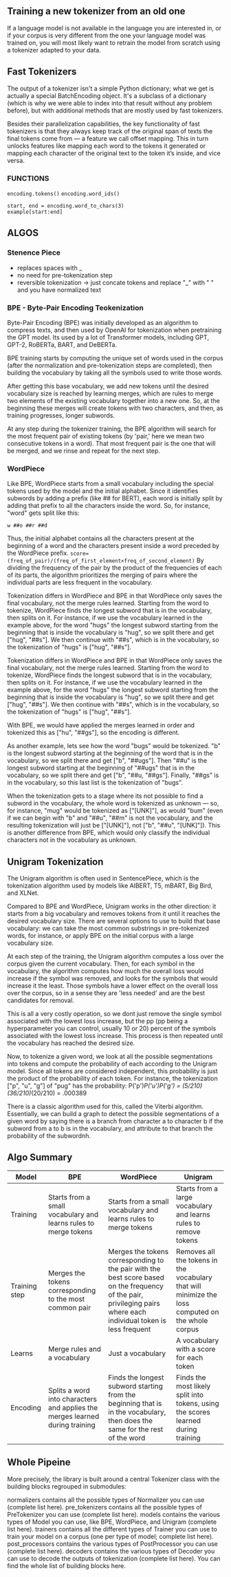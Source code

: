 ## Training a new tokenizer from an old one
If a language model is not available in the language you are interested in, or if your corpus is very different from the one your language model was trained on, you will most likely want to retrain the model from scratch using a tokenizer adapted to your data. 

## Fast Tokenizers
The output of a tokenizer isn't a simple Python dictionary; what we get is actually a special BatchEncoding object. It's a subclass of a dictionary (which is why we were able to index into that result without any problem before), but with additional methods that are mostly used by fast tokenizers.

Besides their parallelization capabilities, the key functionality of fast tokenizers is that they always keep track of the original span of texts the final tokens come from — a feature we call offset mapping. This in turn unlocks features like mapping each word to the tokens it generated or mapping each character of the original text to the token it’s inside, and vice versa.

### FUNCTIONS
`encoding.tokens()`
`encoding.word_ids()`
```
start, end = encoding.word_to_chars(3)
example[start:end]
```

## ALGOS

### Stenence Piece
- replaces spaces with _
- no need for pre-tokenization step
- reversible tokenization -> just concate tokens and replace "_" with " " and you have normalized text


### BPE - Byte-Pair Encoding Teokenization
Byte-Pair Encoding (BPE) was initially developed as an algorithm to compress texts, and then used by OpenAI for tokenization when pretraining the GPT model. Its used by a lot of Transformer models, including GPT, GPT-2, RoBERTa, BART, and DeBERTa.

BPE training starts by computing the unique set of words used in the corpus (after the normalization and pre-tokenization steps are completed), then building the vocabulary by taking all the symbols used to write those words. 

After getting this base vocabulary, we add new tokens until the desired vocabulary size is reached by learning merges, which are rules to merge two elements of the existing vocabulary together into a new one. So, at the beginning these merges will create tokens with two characters, and then, as training progresses, longer subwords.

At any step during the tokenizer training, the BPE algorithm will search for the most frequent pair of existing tokens (by 'pair,' here we mean two consecutive tokens in a word). That most frequent pair is the one that will be merged, and we rinse and repeat for the next step.


### WordPiece
Like BPE, WordPiece starts from a small vocabulary including the special tokens used by the model and the initial alphabet. Since it identifies subwords by adding a prefix (like ## for BERT), each word is initially split by adding that prefix to all the characters inside the word. So, for instance, "word" gets split like this:

`w ##o ##r ##d`

Thus, the initial alphabet contains all the characters present at the beginning of a word and the characters present inside a word preceded by the WordPiece prefix.
`score=(freq_of_pair)/(freq_of_first_element×freq_of_second_element)`
By dividing the frequency of the pair by the product of the frequencies of each of its parts, the algorithm prioritizes the merging of pairs where the individual parts are less frequent in the vocabulary.

Tokenization differs in WordPiece and BPE in that WordPiece only saves the final vocabulary, not the merge rules learned. Starting from the word to tokenize, WordPiece finds the longest subword that is in the vocabulary, then splits on it. For instance, if we use the vocabulary learned in the example above, for the word "hugs" the longest subword starting from the beginning that is inside the vocabulary is "hug", so we split there and get ["hug", "##s"]. We then continue with "##s", which is in the vocabulary, so the tokenization of "hugs" is ["hug", "##s"].

Tokenization differs in WordPiece and BPE in that WordPiece only saves the final vocabulary, not the merge rules learned. Starting from the word to tokenize, WordPiece finds the longest subword that is in the vocabulary, then splits on it. For instance, if we use the vocabulary learned in the example above, for the word "hugs" the longest subword starting from the beginning that is inside the vocabulary is "hug", so we split there and get ["hug", "##s"]. We then continue with "##s", which is in the vocabulary, so the tokenization of "hugs" is ["hug", "##s"].

With BPE, we would have applied the merges learned in order and tokenized this as ["hu", "##gs"], so the encoding is different.

As another example, lets see how the word "bugs" would be tokenized. "b" is the longest subword starting at the beginning of the word that is in the vocabulary, so we split there and get ["b", "##ugs"]. Then "##u" is the longest subword starting at the beginning of "##ugs" that is in the vocabulary, so we split there and get ["b", "##u, "##gs"]. Finally, "##gs" is in the vocabulary, so this last list is the tokenization of "bugs".

When the tokenization gets to a stage where its not possible to find a subword in the vocabulary, the whole word is tokenized as unknown — so, for instance, "mug" would be tokenized as ["[UNK]"], as would "bum" (even if we can begin with "b" and "##u", "##m" is not the vocabulary, and the resulting tokenization will just be ["[UNK]"], not ["b", "##u", "[UNK]"]). This is another difference from BPE, which would only classify the individual characters not in the vocabulary as unknown.

## Unigram Tokenization
The Unigram algorithm is often used in SentencePiece, which is the tokenization algorithm used by models like AlBERT, T5, mBART, Big Bird, and XLNet.

Compared to BPE and WordPiece, Unigram works in the other direction: it starts from a big vocabulary and removes tokens from it until it reaches the desired vocabulary size. There are several options to use to build that base vocabulary: we can take the most common substrings in pre-tokenized words, for instance, or apply BPE on the initial corpus with a large vocabulary size.

At each step of the training, the Unigram algorithm computes a loss over the corpus given the current vocabulary. Then, for each symbol in the vocabulary, the algorithm computes how much the overall loss would increase if the symbol was removed, and looks for the symbols that would increase it the least. Those symbols have a lower effect on the overall loss over the corpus, so in a sense they are 'less needed' and are the best candidates for removal.

This is all a very costly operation, so we dont just remove the single symbol associated with the lowest loss increase, but the pp (pp being a hyperparameter you can control, usually 10 or 20) percent of the symbols associated with the lowest loss increase. This process is then repeated until the vocabulary has reached the desired size.

Now, to tokenize a given word, we look at all the possible segmentations into tokens and compute the probability of each according to the Unigram model. Since all tokens are considered independent, this probability is just the product of the probability of each token. For instance, the tokenization ["p", "u", "g"] of "pug" has the probability:
P('p')*P('u')*P('g') = (5/210)*(36/210)*(20/210) = .000389

There is a classic algorithm used for this, called the Viterbi algorithm. Essentially, we can build a graph to detect the possible segmentations of a given word by saying there is a branch from character a to character b if the subword from a to b is in the vocabulary, and attribute to that branch the probability of the subwordnh.


## Algo Summary
|Model	|BPE|	WordPiece|	Unigram|
|----|----|----|----|
|Training|	Starts from a small vocabulary and learns rules to merge tokens|	Starts from a small vocabulary and learns rules to merge tokens|	Starts from a large vocabulary and learns rules to remove tokens|
|Training step|	Merges the tokens corresponding to the most common pair|	Merges the tokens corresponding to the pair with the best score based on the frequency of the pair, privileging pairs where each individual token is less frequent|	Removes all the tokens in the vocabulary that will minimize the loss computed on the whole corpus|
|Learns|	Merge rules and a vocabulary|	Just a vocabulary|	A vocabulary with a score for each token|
|Encoding|	Splits a word into characters and applies the merges learned during training|	Finds the longest subword starting from the beginning that is in the vocabulary, then does the same for the rest of the word|	Finds the most likely split into tokens, using the scores learned during training|

## Whole Pipeine
More precisely, the library is built around a central Tokenizer class with the building blocks regrouped in submodules:

normalizers contains all the possible types of Normalizer you can use (complete list here).
pre_tokenizers contains all the possible types of PreTokenizer you can use (complete list here).
models contains the various types of Model you can use, like BPE, WordPiece, and Unigram (complete list here).
trainers contains all the different types of Trainer you can use to train your model on a corpus (one per type of model; complete list here).
post_processors contains the various types of PostProcessor you can use (complete list here).
decoders contains the various types of Decoder you can use to decode the outputs of tokenization (complete list here).
You can find the whole list of building blocks here.